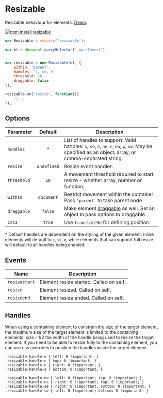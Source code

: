 # Resizable

Resizable behaviour for elements. [Demo](https://dfcreative.github.io/resizable).

[![npm install resizable](https://nodei.co/npm/resizable.png?mini=true)](https://nodei.co/npm/resizable/)


```js
var Resizable = require('resizable');

var el = document.querySelector('.my-element');


var resizable = new Resizable(el, {
	within: 'parent',
	handles: 's, se, e',
	threshold: 10,
	draggable: false
});

resizable.on('resize', function(){
	//...
});
```

## Options

| Parameter | Default | Description |
|---|:---:|---|
| `handles` | * | List of handles to support. Valid handles: `s`, `se`, `e`, `ne`, `n`, `nw`, `w`, `sw`. May be specified as an object, array, or comma-separated string. |
| `resize` | `undefined` | Resize event handler. |
| `threshold` | `10` | A movement threshold required to start resize - whether array, number or function. |
| `within` | `document` | Restrict movement within the container. Pass `'parent'` to take parent node. |
| `draggable` | `false` | Make element [draggable](http://github.com/dfcreative/draggy) as well. Set an object to pass options to draggable. |
| `css3` | `true` | Use `translate3d` for defining position. |

\* Default handles are dependent on the styling of the given element. Inline
elements will default to `s`, `se`, `e`, while elements that can support full
resize will default to all handles being enabled.

## Events

| Name | Description |
|---|---|
| `resizestart` | Element resize started. Called on self. |
| `resize` | Element resized. Called on self. |
| `resizeend` | Element resize ended. Called on self. |

## Handles

When using a containing element to constrain the size of the target element, the maximum size of the target element is limited to the containing elements' size - 1/2 the width of the handle being used to resize the target element.  If you need to be able to resize fully to the containing element, you can use css overrides to position the handles inside the target element.  

```
.resizable-handle-w { left: 0 !important; }
.resizable-handle-n { top: 0 !important; }
.resizable-handle-e { right: 0 !important; }
.resizable-handle-s { bottom: 0 !important; }

.resizable-handle-nw { left: 0 !important; top: 0 !important; }
.resizable-handle-ne { right: 0 !important; top: 0 !important; }
.resizable-handle-se { right: 0 !important; bottom: 0 !important; }
.resizable-handle-sw { left: 0 !important; bottom: 0 !important; }
```
